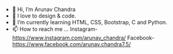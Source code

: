 - 👋 Hi, I’m Arunav Chandra
- 👀 I love to design & code.
- 🌱 I’m currently learning  HTML, CSS, Bootstrap, C and Python.
- 📫 How to reach me ...
Instagram- https://www.instagram.com/arunav_chandra/
Facebook- https://www.facebook.com/arunav.chandra7.5/


<!---
Arunav07/Arunav07 is a ✨ special ✨ repository because its `README.md` (this file) appears on your GitHub profile.
You can click the Preview link to take a look at your changes.
--->
